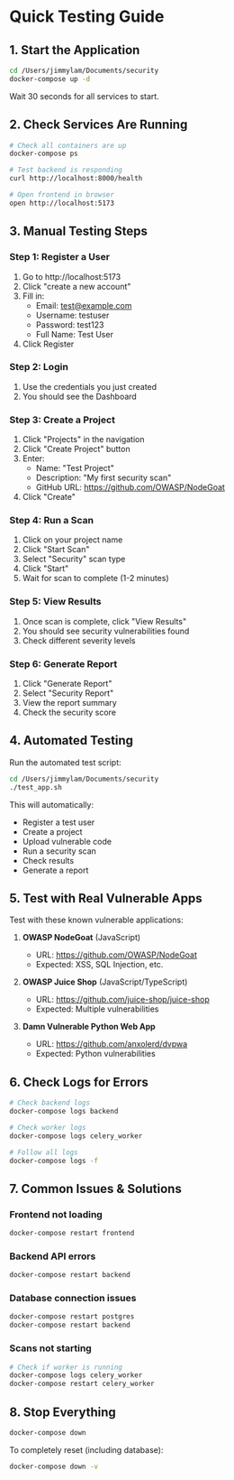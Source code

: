 # Quick Testing Guide

## 1. Start the Application

```bash
cd /Users/jimmylam/Documents/security
docker-compose up -d
```

Wait 30 seconds for all services to start.

## 2. Check Services Are Running

```bash
# Check all containers are up
docker-compose ps

# Test backend is responding
curl http://localhost:8000/health

# Open frontend in browser
open http://localhost:5173
```

## 3. Manual Testing Steps

### Step 1: Register a User
1. Go to http://localhost:5173
2. Click "create a new account"
3. Fill in:
   - Email: test@example.com
   - Username: testuser
   - Password: test123
   - Full Name: Test User
4. Click Register

### Step 2: Login
1. Use the credentials you just created
2. You should see the Dashboard

### Step 3: Create a Project
1. Click "Projects" in the navigation
2. Click "Create Project" button
3. Enter:
   - Name: "Test Project"
   - Description: "My first security scan"
   - GitHub URL: https://github.com/OWASP/NodeGoat
4. Click "Create"

### Step 4: Run a Scan
1. Click on your project name
2. Click "Start Scan"
3. Select "Security" scan type
4. Click "Start"
5. Wait for scan to complete (1-2 minutes)

### Step 5: View Results
1. Once scan is complete, click "View Results"
2. You should see security vulnerabilities found
3. Check different severity levels

### Step 6: Generate Report
1. Click "Generate Report"
2. Select "Security Report"
3. View the report summary
4. Check the security score

## 4. Automated Testing

Run the automated test script:

```bash
cd /Users/jimmylam/Documents/security
./test_app.sh
```

This will automatically:
- Register a test user
- Create a project
- Upload vulnerable code
- Run a security scan
- Check results
- Generate a report

## 5. Test with Real Vulnerable Apps

Test with these known vulnerable applications:

1. **OWASP NodeGoat** (JavaScript)
   - URL: https://github.com/OWASP/NodeGoat
   - Expected: XSS, SQL Injection, etc.

2. **OWASP Juice Shop** (JavaScript/TypeScript)
   - URL: https://github.com/juice-shop/juice-shop
   - Expected: Multiple vulnerabilities

3. **Damn Vulnerable Python Web App**
   - URL: https://github.com/anxolerd/dvpwa
   - Expected: Python vulnerabilities

## 6. Check Logs for Errors

```bash
# Check backend logs
docker-compose logs backend

# Check worker logs
docker-compose logs celery_worker

# Follow all logs
docker-compose logs -f
```

## 7. Common Issues & Solutions

### Frontend not loading
```bash
docker-compose restart frontend
```

### Backend API errors
```bash
docker-compose restart backend
```

### Database connection issues
```bash
docker-compose restart postgres
docker-compose restart backend
```

### Scans not starting
```bash
# Check if worker is running
docker-compose logs celery_worker
docker-compose restart celery_worker
```

## 8. Stop Everything

```bash
docker-compose down
```

To completely reset (including database):
```bash
docker-compose down -v
```